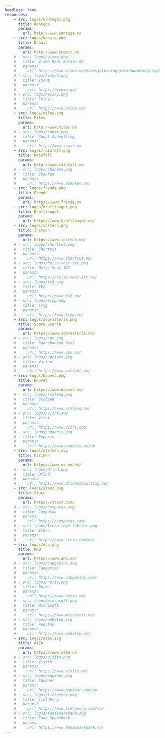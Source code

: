 ```yaml
---
headless: true
resources:
    - src: logos/kantega2.png
      title: Kantega
      params:
        url: http://www.kantega.no
    - src: logos/knowit.png
      title: Knowit
      params:
        url: http://www.knowit.no
    # - src: logos/visma.png
    #   title: Visma Real Estate AS
    #   params:
    #     url: https://www.visma.no/bransjelosninger/eiendomsmegling/
    # - src: logos/imove.png
    #   title: Imove
    #   params:
    #     url: https://imove.no/
    # - src: logos/eviny.png
    #   title: Eviny
    #   params:
    #     url: https://www.eviny.no/
    - src: logos/miles.svg
      title: Miles
      params:
        url: http://www.miles.no
    # - src: logos/sonat.png
    #   title: Sonat Consulting
    #   params:
    #     url: http://www.sonat.no
    - src: logos/rainfall.png
      title: Rainfall
      params:
        url: http://www.rainfall.no
    # - src: logos/sbanken.png
    #   title: Sbanken
    #   params:
    #     url: https://www.sbanken.no/
    - src: logos/frende.png
      title: Frende
      params:
        url: https://www.frende.no
    - src: logos/kraftlauget.png
      title: Kraftlauget
      params:
        url: https://www.kraftlauget.no/
    - src: logos/instech.png
      title: Instech
      params:
        url: https://www.instech.no/
    # - src: logos/shortcut.png
    #   title: Shortcut
    #   params:
    #     url: https://www.shortcut.no/
    # - src: logos/helse-vest-ikt.png
    #   title: Helse Vest IKT
    #   params:
    #     url: https://helse-vest-ikt.no/
    # - src: logos/tv2.svg
    #   title: TV2
    #   params:
    #     url: https://www.tv2.no/
    # - src: logos/tryg.png
    #   title: Tryg
    #   params:
    #     url: https://www.tryg.no/
    - src: logos/soprasteria.png
      title: Sopra Steria
      params:
        url: https://www.soprasteria.no/
    # - src: logos/spv.png
    #   title: Sparebanken Vest
    #   params:
    #     url: https://www.spv.no/
    # - src: logos/variant.png
    #   title: Variant
    #   params:
    #     url: https://www.variant.no/
    - src: logos/bouvet.png
      title: Bouvet
      params:
        url: https://www.bouvet.no/
    # - src: logos/scaleaq.png
    #   title: ScaleAQ
    #   params:
    #     url: https://www.scaleaq.no/
    # - src: logos/vizrt.svg
    #   title: Vizrt
    #   params:
    #     url: https://www.vizrt.com/
    # - src: logos/experis.png
    #   title: Experis
    #   params:
    #     url: https://www.experis.no/nb
    - src: logos/ulriken.svg
      title: Ulriken
      params:
        url: https://www.uc.no/nb/
    # - src: logos/dfind.png
    #   title: Dfind
    #   params:
    #     url: https://www.dfindconsulting.no/
    - src: logos/stacc.svg
      title: Stacc
      params:
        url: https://stacc.com/
    # - src: logos/computas.svg
    #   title: Computas
    #   params:
    #     url: https://computas.com/
    # - src: logos/Itera-logo-lobster.png
    #   title: Itera
    #   params:
    #     url: https://www.itera.com/no/
    - src: logos/dnb.png
      title: DNB
      params:
        url: https://www.dnb.no/
    # - src: logos/capgemini.svg
    #   title: Capgemini
    #   params:
    #     url: https://www.capgemini.com/
    # - src: logos/noria.png
    #   title: Noria
    #   params:
    #     url: https://www.noria.no/
    # - src: logos/microsoft.png
    #   title: Microsoft
    #   params:
    #     url: https://www.microsoft.no/
    # - src: logos/webstep.svg
    #   title: Webstep
    #   params:
    #     url: https://www.webstep.no/
    - src: logos/atea.svg
      title: ATEA
      params:
        url: https://www.atea.no
    # - src: logos/visito.png
    #   title: Visito
    #   params:
    #     url: https://www.visito.no/
    # - src: logos/equinor.png
    #   title: Equinor
    #   params:
    #     url: https://www.equinor.com/no
    # - src: logos/tietoevry.png
    #   title: TietoEvry
    #   params:
    #     url: https://www.tietoevry.com/no/
    # - src: logos/fanasparebank.svg
    #   title: Fana Sparebank
    #   params:
    #     url: https://www.fanasparebank.no/
---
```

